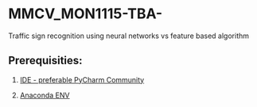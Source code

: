 # MMCV_MON1115-TBA-
Traffic sign recognition using neural networks vs feature based algorithm


## Prerequisities:




1. [IDE - preferable PyCharm Community](https://www.jetbrains.com/pycharm/download/download-thanks.html?platform=windows&code=PCC)

2. [Anaconda ENV](https://repo.anaconda.com/archive/Anaconda3-2021.05-Windows-x86_64.exe)
